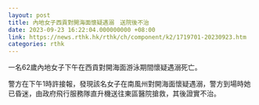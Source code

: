 ```yaml
---
layout: post
title: 內地女子西貢對開海面懷疑遇溺　送院後不治
date: 2023-09-23 16:22:04.000000000 +08:00
link: https://news.rthk.hk/rthk/ch/component/k2/1719701-20230923.htm
categories: rthk
---
```


一名62歲內地女子下午在西貢對開海面游泳期間懷疑遇溺死亡。

警方在下午1時許接報，發現該名女子在南風州對開海面懷疑遇溺，警方到場時她已昏迷，由政府飛行服務隊直升機送往東區醫院搶救，其後證實不治。

